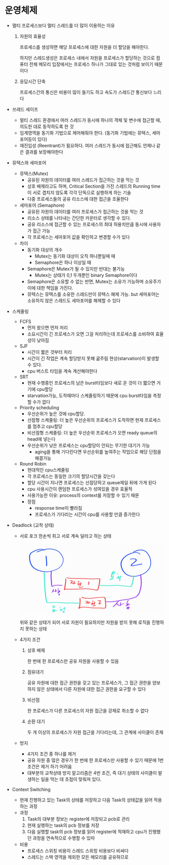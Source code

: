 # 운영체제

- 멀티 프로세스보다 멀티 스레드를 더 많이 이용하는 이유

  1. 자원의 효율성

     프로세스를 생성하면 해당 프로세스에 대한 자원을 더 할당을 해야한다.

     하지만 스레드생성은 프로세스 내에서 자원을 프로세스가 할당하는 것으로 컴퓨터 전체 메모리 입장에서는 프로세스 하나가 그대로 있는 것처럼 보이기 때문이다

  2. 응답시간 단축

     프로세스간의 통신은 비용이 많이 들기도 하고 속도가 스레드간 통신보다 느리다

- 쓰레드 세이프

  - 멀티 스레드 환경에서 여러 스레드가 동시에 하나의 객체 및 변수에 접근할 때, 의도한 대로 동작하도록 한 것
  - 임계영역을 동기화 기법으로 제어해줘야 한다. (동기화 기법에는 뮤텍스, 세마포어등이 있다)
  - 재진입성 (Reentrant)가 필요하다. 여러 스레드가 동시에 접근해도 언제나 같은 결과를 보장해야한다

- 뮤텍스와 세마포어

  - 뮤텍스(Mutex)
    - 공유된 자원의 데이터를 여러 스레드가 접근하는 것을 막는 것
    - 상호 배제라고도 하며, Critical Section을 가진 스레드의 Running time이 서로 겹치지 않도록 각각 단독으로 실행하게 하는 기술
    - 다중 프로세스들의 공유 리소스에 대한 접근을 조율한다
  - 세마포어 (Semaphore)
    - 공유된 자원의 데이터를 여러 프로세스가 접근하는 것을 막는 것
    - 리소스 상태를 나타내는 간단한 카운터로 생각할 수 있다.
    - 공유 리소스에 접근할 수 있는 프로세스의 최대 허용치만큼 동시에 사용자가 접근 가능
    - 각 프로세스는 세마포어 값을 확인하고 변경할 수가 있다
  - 차이
    - 동기화 대상의 개수
      - Mutex는 동기화 대상이 오직 하나뿐일때 때
      - Semaphore은 하나 이상일 때
    - Semaphore은 Mutex가 될 수 있지만 반대는 불가능
      - Mutex는 상태가 0,1 두개뿐인 binary Semaphore이다
    - Semaphore은 소유할 수 없는 반면, Mutex는 소유가 가능하며 소유주가 이에 대한 책임을 가진다.
    - 뮤텍스는 뮤텍스를 소유한 스레드만이 뮤텍스 해제 가능. but 세마포어는 소유하지 않은 스레드도 세마포어를 해제할 수 있다

- 스케줄링

  - FCFS
    - 먼저 왔으면 먼저 처리
    - 소요시간이 긴 프로세스가 오면 그걸 처리하는데 프로세스를 소비하여 효율성이 낮아짐
  - SJF
    - 시간이 짧은 것부터 처리
    - 시간이 긴 작업은 계속 할당받지 못해 굶주림 현상(starvation)이 발생할 수 있다.
    - cpu 버스트 타임을 계속 계산해야한다
  - SRT
    - 현재 수행중인 프로세스의 남은 burst타임보다 새로 온 것이 더 짧으면 거기에 cpu할당
    - starvation가능, 도착때마다 스케줄링하기 때문에 cpu burst타임을 측정할 수가 없다
  - Priority scheduling
    - 우선순위가 높은 것에 cpu할당. 
    - 선점형 스케줄링: 더 높은 우선순위의 프로세스가 도착하면 현재 프로세스를 멈추고 cpu할당
    - 비선점형 스케줄링: 더 높은 우선순위 프로세스가 오면 ready queue의 head에 넣는다
    - 우선순위가 낮은 프로세스는  cpu할당이 안되는 무기한 대기가 가능
      - aging을 통해 기다린다면 우선순위를 높여주는 작업으로 해당 단점을 해결가능
  - Round Robin
    - 현대적인 cpu스케줄링
    - 각 프로세스는 동일한 크기의 할당시간을 갖는다
    - 할당 시간이 지나면 프로세스는 선점당하고 queue제일 뒤에 가게 된다
    - cpu 사용시간이 랜덤한 프로세스가 섞여있을 경우 효율적
    - 사용가능한 이유: process의 context를 저장할 수 있기 때문
    - 장점
      - response time이 빨라짐
      - 프로세스가 기다리는 시간이 cpu를 사용할 만큼 증가한다

- Deadlock (교착 상태)

  - 서로 포크 한손씩 쥐고 서로 계속 달라고 하는 상태

    ![](../데드락_210324_143843.jpg)

    위와 같은 상태가 되어 서로 자원이 필요하지만 자원을 받지 못해 로직을 진행하지 못하는 상태

  - 4가지 조건

    1. 상호 배제

       한 번에 한 프로세스만 공유 자원을 사용할 수 있음

    2. 점유대기

       공유 자원에 대한 접근 권한을 갖고 있는 프로세스가, 그 접근 권한을 양보하지 않은 상태에서 다른 자원에 대한 접근 권한을 요구할 수 있다

    3. 비선점

       한 프로세스가 다른 프로세스의 자원 접근을 강제로 취소할 수 없다

    4. 순환 대기

       두 개 이상의 프로세스가 자원 접근을 기다리는데, 그 관계에 사이클이 존재

  - 방지

    - 4가지 조건 중 하나를 제거
    - 공유 자원 중 많은 경우가 한 번에 한 프로세스만 사용할 수 있기 때문에 1번 조건은 제거 하기 어려움
    - 대부분의 교착상태 방지 알고리즘은 4번 조건, 즉 대기 상태의 사이클이 발생하는 일을 막는 데 초점이 맞춰져 있다.

- Context Switching

  - 현재 진행하고 있는 Task의 상태를 저장하고 다음 Task의 상태값을 읽어 적용하는 과정
  - 과정
    1. Task의 대부분 정보는 register에 저장되고 pcb로 관리
    2. 현재 실행하는 task의 pcb 정보를 저장
    3. 다음 실행할 task의 pcb 정보를 읽어 register에 적재하고 cpu가 진행했던 과정을 연속적으로 수행할 수 있따
  - 비용
    - 프로세스 스위칭 비용이 스레드 스위칭 비용보다 비싸다
    - 스레드는 스택 영역을 제외한 모든 메모리를 공유하므로

